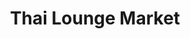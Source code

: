 ---
title: "Thai Lounge Market"
url: /diessen-am-ammersee/thai-lounge-market/
shop: Lebensmittel
---